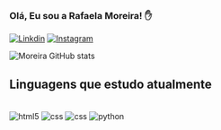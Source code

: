 ### Olá, Eu sou a Rafaela Moreira! ✋

[![Linkdin](https://img.shields.io/badge/LinkedIn-0077B5?style=for-the-badge&logo=linkedin&logoColor=white)](https://www.linkedin.com/in/rafaela-moreira-537372117/)
[![Instagram](https://img.shields.io/badge/Instagram-E4405F?style=for-the-badge&logo=instagram&logoColor=white)](https://www.instagram.com/rafam1993/?next=%2F)

![Moreira GitHub stats](https://github-readme-stats.vercel.app/api?username=RafaelaMoreira1912&show_icons=true&theme=cobalt)

## Linguagens que estudo atualmente

<div style="display: inline_block"></br>
    <img align="center" alt="html5" src="https://img.shields.io/badge/HTML-239120?style=for-the-badge&logo=html5&logoColor=white" />
     <img align="center" alt="css" src="https://img.shields.io/badge/CSS-239120?&style=for-the-badge&logo=css3&logoColor=white"/>
     <img align="center" alt="css" src=https://img.shields.io/badge/JavaScript-F7DF1E?style=for-the-badge&logo=javascript&logoColor=black/>
     <img align="center" alt="python" src=https://img.shields.io/badge/Python-3776AB?style=for-the-badge&logo=python&logoColor=white
 />
</div>
